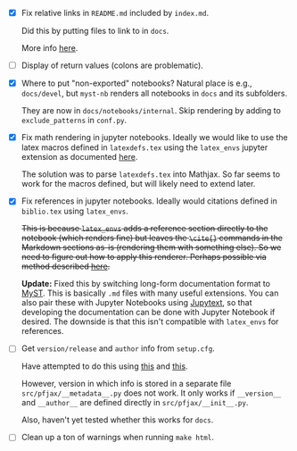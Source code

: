 
- [x] Fix relative links in `README.md` included by `index.md`.

	Did this by putting files to link to in `docs`.

	More info [here](https://myst-parser.readthedocs.io/en/v0.13.5/using/howto.html#include-a-file-from-outside-the-docs-folder-like-readme-md).
	
- [ ] Display of return values (colons are problematic).

- [x] Where to put "non-exported" notebooks?  Natural place is e.g., `docs/devel`, but `myst-nb` renders all notebooks in `docs` and its subfolders.

	They are now in `docs/notebooks/internal`.  Skip rendering by adding to `exclude_patterns` in `conf.py`.

- [x] Fix math rendering in jupyter notebooks.  Ideally we would like to use the latex macros defined in `latexdefs.tex` using the `latex_envs` jupyter extension as documented [here](https://jupyter-contrib-nbextensions.readthedocs.io/en/latest/nbextensions/latex_envs/README.html).  

	The solution was to parse `latexdefs.tex` into Mathjax.  So far seems to work for the macros defined, but will likely need to extend later.
	
- [x] Fix references in jupyter notebooks.  Ideally would citations defined in `biblio.tex` using `latex_envs`.

	~~This is because `latex_envs` adds a reference section directly to the notebook (which renders fine) but leaves the `\cite{}` commands in the Markdown sections as-is (rendering them with something else).  So we need to figure out how to apply this renderer.  Perhaps possible via method described [here](https://myst-nb.readthedocs.io/en/latest/authoring/custom-formats.html#custom-formats).~~
	
	**Update:** Fixed this by switching long-form documentation format to [MyST](https://myst-parser.readthedocs.io/en/latest/index.html).  This is basically `.md` files with many useful extensions.  You can also pair these with Jupyter Notebooks using [Jupytext](https://jupytext.readthedocs.io/en/latest/index.html), so that developing the documentation can be done with Jupyter Notebook if desired.  The downside is that this isn't compatible with `latex_envs` for references.


- [ ] Get `version/release` and `author` info from `setup.cfg`.

	Have attempted to do this using [this](https://github.com/pypa/setuptools/issues/2530#issuecomment-1135391647) and [this](https://stackoverflow.com/questions/26141851/let-sphinx-use-version-from-setup-py).
	
	However, version in which info is stored in a separate file `src/pfjax/__metadata__.py` does not work.  It only works if `__version__` and `__author__` are defined directly in `src/pfjax/__init__.py`.
	
	Also, haven't yet tested whether this works for `docs`.

- [ ] Clean up a ton of warnings when running `make html`.  
